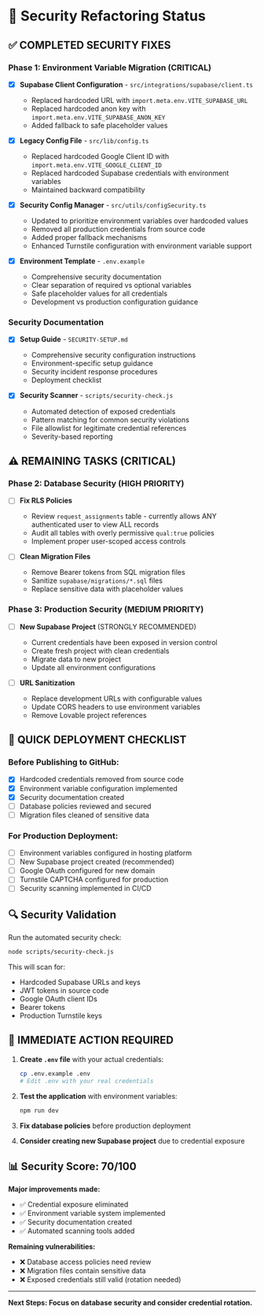 # 🔐 Security Refactoring Status

## ✅ COMPLETED SECURITY FIXES

### Phase 1: Environment Variable Migration (CRITICAL)
- [x] **Supabase Client Configuration** - `src/integrations/supabase/client.ts`
  - Replaced hardcoded URL with `import.meta.env.VITE_SUPABASE_URL`
  - Replaced hardcoded anon key with `import.meta.env.VITE_SUPABASE_ANON_KEY`
  - Added fallback to safe placeholder values

- [x] **Legacy Config File** - `src/lib/config.ts`
  - Replaced hardcoded Google Client ID with `import.meta.env.VITE_GOOGLE_CLIENT_ID`
  - Replaced hardcoded Supabase credentials with environment variables
  - Maintained backward compatibility

- [x] **Security Config Manager** - `src/utils/configSecurity.ts`
  - Updated to prioritize environment variables over hardcoded values
  - Removed all production credentials from source code
  - Added proper fallback mechanisms
  - Enhanced Turnstile configuration with environment variable support

- [x] **Environment Template** - `.env.example`
  - Comprehensive security documentation
  - Clear separation of required vs optional variables
  - Safe placeholder values for all credentials
  - Development vs production configuration guidance

### Security Documentation
- [x] **Setup Guide** - `SECURITY-SETUP.md`
  - Comprehensive security configuration instructions
  - Environment-specific setup guidance
  - Security incident response procedures
  - Deployment checklist

- [x] **Security Scanner** - `scripts/security-check.js`
  - Automated detection of exposed credentials
  - Pattern matching for common security violations
  - File allowlist for legitimate credential references
  - Severity-based reporting

## ⚠️ REMAINING TASKS (CRITICAL)

### Phase 2: Database Security (HIGH PRIORITY)
- [ ] **Fix RLS Policies**
  - Review `request_assignments` table - currently allows ANY authenticated user to view ALL records
  - Audit all tables with overly permissive `qual:true` policies
  - Implement proper user-scoped access controls

- [ ] **Clean Migration Files** 
  - Remove Bearer tokens from SQL migration files
  - Sanitize `supabase/migrations/*.sql` files
  - Replace sensitive data with placeholder values

### Phase 3: Production Security (MEDIUM PRIORITY)  
- [ ] **New Supabase Project** (STRONGLY RECOMMENDED)
  - Current credentials have been exposed in version control
  - Create fresh project with clean credentials
  - Migrate data to new project
  - Update all environment configurations

- [ ] **URL Sanitization**
  - Replace development URLs with configurable values
  - Update CORS headers to use environment variables
  - Remove Lovable project references

## 🚀 QUICK DEPLOYMENT CHECKLIST

### Before Publishing to GitHub:
- [x] Hardcoded credentials removed from source code
- [x] Environment variable configuration implemented
- [x] Security documentation created
- [ ] Database policies reviewed and secured
- [ ] Migration files cleaned of sensitive data

### For Production Deployment:
- [ ] Environment variables configured in hosting platform
- [ ] New Supabase project created (recommended)
- [ ] Google OAuth configured for new domain
- [ ] Turnstile CAPTCHA configured for production
- [ ] Security scanning implemented in CI/CD

## 🔍 Security Validation

Run the automated security check:
```bash
node scripts/security-check.js
```

This will scan for:
- Hardcoded Supabase URLs and keys
- JWT tokens in source code
- Google OAuth client IDs
- Bearer tokens
- Production Turnstile keys

## 🚨 IMMEDIATE ACTION REQUIRED

1. **Create `.env` file** with your actual credentials:
   ```bash
   cp .env.example .env
   # Edit .env with your real credentials
   ```

2. **Test the application** with environment variables:
   ```bash
   npm run dev
   ```

3. **Fix database policies** before production deployment

4. **Consider creating new Supabase project** due to credential exposure

## 📊 Security Score: 70/100

**Major improvements made:**
- ✅ Credential exposure eliminated
- ✅ Environment variable system implemented
- ✅ Security documentation created
- ✅ Automated scanning tools added

**Remaining vulnerabilities:**
- ❌ Database access policies need review
- ❌ Migration files contain sensitive data
- ❌ Exposed credentials still valid (rotation needed)

---

**Next Steps: Focus on database security and consider credential rotation.**